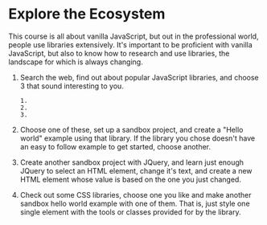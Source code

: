 # Explore the Ecosystem

This course is all about vanilla JavaScript, but out in the professional world, people use libraries extensively. It's important to be proficient with vanilla JavaScript, but also to know how to research and use libraries, the landscape for which is always changing.

1. Search the web, find out about popular JavaScript libraries, and choose 3 that sound interesting to you.

    ```text
    1.
    2.
    3.
    ```

2. Choose one of these, set up a sandbox project, and create a "Hello world" example using that library. If the library you chose doesn't have an easy to follow example to get started, choose another.

3. Create another sandbox project with JQuery, and learn just enough JQuery to select an HTML element, change it's text, and create a new HTML element whose value is based on the one you just changed.

4. Check out some CSS libraries, choose one you like and make another sandbox hello world example with one of them. That is, just style one single element with the tools or classes provided for by the library.
